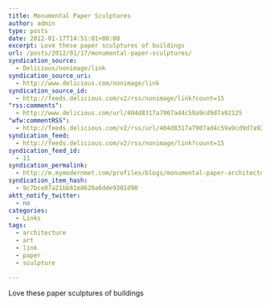 ```yaml
---
title: Monumental Paper Sculptures
author: admin
type: posts
date: 2012-01-17T14:51:01+00:00
excerpt: Love these paper sculptures of buildings
url: /posts/2012/01/17/monumental-paper-sculptures/
syndication_source:
  - Delicious/nonimage/link
syndication_source_uri:
  - http://www.delicious.com/nonimage/link
syndication_source_id:
  - http://feeds.delicious.com/v2/rss/nonimage/link?count=15
"rss:comments":
  - http://www.delicious.com/url/404d8317a7907ad4c59a9cd9d7a92125
"wfw:commentRSS":
  - http://feeds.delicious.com/v2/rss/url/404d8317a7907ad4c59a9cd9d7a92125
syndication_feed:
  - http://feeds.delicious.com/v2/rss/nonimage/link?count=15
syndication_feed_id:
  - 11
syndication_permalink:
  - http://m.mymodernmet.com/profiles/blogs/monumental-paper-architecture
syndication_item_hash:
  - 9c7bce07a21bb81e8620a6dde9301d90
aktt_notify_twitter:
  - no
categories:
  - Links
tags:
  - architecture
  - art
  - link
  - paper
  - sculpture

---
```

Love these paper sculptures of buildings